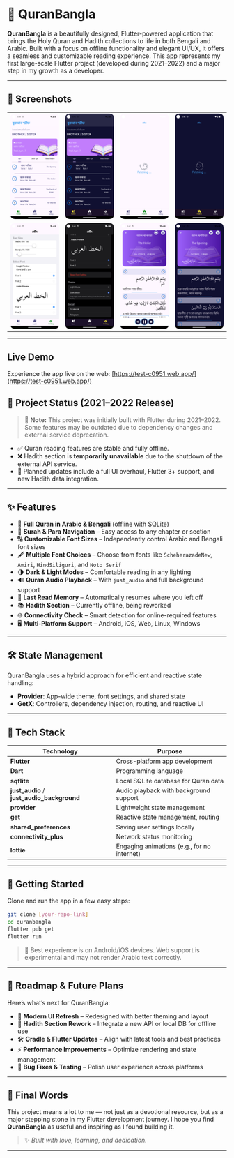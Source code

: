 # 📖 QuranBangla

**QuranBangla** is a beautifully designed, Flutter-powered application that brings the Holy Quran and Hadith collections to life in both Bengali and Arabic. Built with a focus on offline functionality and elegant UI/UX, it offers a seamless and customizable reading experience.
This app represents my first large-scale Flutter project (developed during 2021–2022) and a major step in my growth as a developer.

---

## 📸 Screenshots

<table> <tr> <td><img src="Screenshots/Home_Light.png" alt="Home Light" width="400px"></td> <td><img src="Screenshots/home_dark.png" alt="Home Dark" width="400px"></td> <td><img src="Screenshots/Hadith_light.png" alt="Hadith Light" width="400px"></td> <td><img src="Screenshots/hadith_dark.png" alt="Hadith Dark" width="400px"></td> </tr> <tr> <td><img src="Screenshots/setting_light.png" alt="Settings Light" width="400px"></td> <td><img src="Screenshots/setting_dark.png" alt="Settings Dark" width="400px"></td> <td><img src="Screenshots/playing_light.png" alt="Audio Playback Light" width="400px"></td> <td><img src="Screenshots/sura_dark.png" alt="Surah Reading Dark" width="400px"></td> </tr> </table>

---

## Live Demo

Experience the app live on the web: [https://test-c0951.web.app/](https://test-c0951.web.app/)


## 📅 Project Status (2021–2022 Release)

> 🚧 **Note:** This project was initially built with Flutter during 2021–2022. Some features may be outdated due to dependency changes and external service deprecation.

* ✅ Quran reading features are stable and fully offline.
* ❌ Hadith section is **temporarily unavailable** due to the shutdown of the external API service.
* 🔄 Planned updates include a full UI overhaul, Flutter 3+ support, and new Hadith data integration.

---

## ✨ Features

* 📘 **Full Quran in Arabic & Bengali** (offline with SQLite)
* 🔢 **Surah & Para Navigation** – Easy access to any chapter or section
* 🔠 **Customizable Font Sizes** – Independently control Arabic and Bengali font sizes
* 🖋️ **Multiple Font Choices** – Choose from fonts like `ScheherazadeNew`, `Amiri`, `HindSiliguri`, and `Noto Serif`
* 🌗 **Dark & Light Modes** – Comfortable reading in any lighting
* 🔊 **Quran Audio Playback** – With `just_audio` and full background support
* 📍 **Last Read Memory** – Automatically resumes where you left off
* 📚 **Hadith Section** – Currently offline, being reworked
* 🌐 **Connectivity Check** – Smart detection for online-required features
* 🖥️ **Multi-Platform Support** – Android, iOS, Web, Linux, Windows

---

## 🛠 State Management

QuranBangla uses a hybrid approach for efficient and reactive state handling:

* **Provider**: App-wide theme, font settings, and shared state
* **GetX**: Controllers, dependency injection, routing, and reactive UI

---

## 🧰 Tech Stack

| Technology                                    | Purpose                                     |
| --------------------------------------------- | ------------------------------------------- |
| **Flutter**                                   | Cross-platform app development              |
| **Dart**                                      | Programming language                        |
| **sqflite**                                   | Local SQLite database for Quran data        |
| **just\_audio** / **just\_audio\_background** | Audio playback with background support      |
| **provider**                                  | Lightweight state management                |
| **get**                                       | Reactive state management, routing          |
| **shared\_preferences**                       | Saving user settings locally                |
| **connectivity\_plus**                        | Network status monitoring                   |
| **lottie**                                    | Engaging animations (e.g., for no internet) |

---

## 🚀 Getting Started

Clone and run the app in a few easy steps:

```bash
git clone [your-repo-link]
cd quranbangla
flutter pub get
flutter run
```

> 📱 Best experience is on Android/iOS devices. Web support is experimental and may not render Arabic text correctly.

---

## 🌱 Roadmap & Future Plans

Here’s what’s next for QuranBangla:

* 🎨 **Modern UI Refresh** – Redesigned with better theming and layout
* 🧩 **Hadith Section Rework** – Integrate a new API or local DB for offline use
* 🛠️ **Gradle & Flutter Updates** – Align with latest tools and best practices
* ⚡ **Performance Improvements** – Optimize rendering and state management
* 🐞 **Bug Fixes & Testing** – Polish user experience across platforms

---

## 💬 Final Words

This project means a lot to me — not just as a devotional resource, but as a major stepping stone in my Flutter development journey. I hope you find **QuranBangla** as useful and inspiring as I found building it.

> ✨ *Built with love, learning, and dedication.*

---
